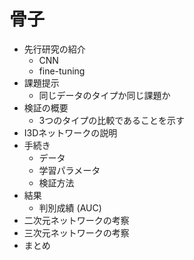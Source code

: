 # 骨子
* 先行研究の紹介
    * CNN
    * fine-tuning
* 課題提示
    * 同じデータのタイプか同じ課題か
* 検証の概要
    * 3つのタイプの比較であることを示す
* I3Dネットワークの説明
* 手続き
    * データ
    * 学習パラメータ
    * 検証方法
* 結果
    * 判別成績 (AUC)
* 二次元ネットワークの考察
* 三次元ネットワークの考察
* まとめ